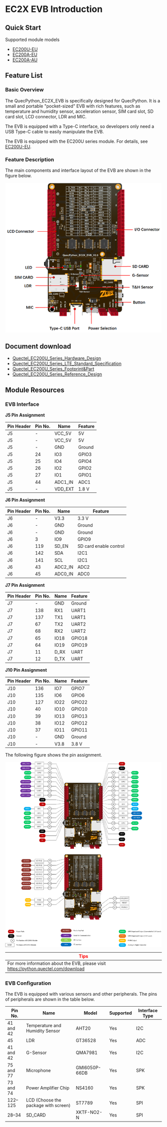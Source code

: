 # EC2X EVB Introduction

## Quick Start

Supported module models

- [EC200U-EU](https://python.quectel.com/en/products/ec200u-eu)
- [EC200A-EU](https://python.quectel.com/en/products/ec200a-eu)
- [EC200A-AU](https://python.quectel.com/en/products/ec200a-au)

## Feature List

### Basic Overview

The QuecPython_EC2X_EVB is specifically designed for QuecPython. It is a small and portable "pocket-sized" EVB with rich features, such as temperature and humidity sensor, acceleration sensor, SIM card slot, SD card slot, LCD connector, LDR and MIC.

The EVB is equipped with a Type-C interface, so developers only need a USB Type-C cable to easily manipulate the EVB.

The EVB is equipped with the EC200U series module. For details, see [EC200U-EU](https://python.quectel.com/en/products/ec200u-eu).

### Feature Description

The main components and interface layout of the EVB are shown in the figure below.

<img src="media/产品功能.png" alt="image-2021081200" style="zoom:150%;" />

## Document download

- [Quectel_EC200U_Series_Hardware_Design](https://images.quectel.com/python/sites/2/2023/05/Quectel_EC200U_Series_Hardware_Design_V1.2.pdf)
- [Quectel_EC200U_Series_LTE_Standard_Specification](https://images.quectel.com/python/sites/2/2023/06/Quectel_EC200U_Series_LTE_Standard_Specification_V1.2.pdf)
- [Quectel_EC200U_Series_Footprint&Part](https://images.quectel.com/python/2023/05/Quectel_EC200U_Series_FootprintPart_V1.4.zip)
- [Quectel_EC200U_Series_Reference_Design](https://images.quectel.com/python/sites/2/2023/05/Quectel_EC200U_Series_Reference_Design_V1.1.pdf)

##  Module Resources

### EVB Interface

**J5 Pin Assignment**

| Pin Header | Pin No. | Name    | Feature |
| ---------- | ------- | ------- | ------- |
| J5         | -       | VCC_5V  | 5V      |
| J5         | -       | VCC_5V  | 5V      |
| J5         | -       | GND     | Ground  |
| J5         | 24      | IO3     | GPIO3   |
| J5         | 25      | IO4     | GPIO4   |
| J5         | 26      | IO2     | GPIO2   |
| J5         | 27      | IO1     | GPIO1   |
| J5         | 44      | ADC1_IN | ADC1    |
| J5         | -       | VDD_EXT | 1.8 V   |

**J6 Pin Assignment**

| Pin Header | Pin No. | Name    | Feature                |
| ---------- | ------- | ------- | ---------------------- |
| J6         | -       | V3.3    | 3.3 V                  |
| J6         | -       | GND     | Ground                 |
| J6         | -       | GND     | Ground                 |
| J6         | 3       | IO9     | GPIO9                  |
| J6         | 119     | SD_EN   | SD card enable control |
| J6         | 142     | SDA     | I2C1                   |
| J6         | 141     | SCL     | I2C1                   |
| J6         | 43      | ADC2_IN | ADC2                   |
| J6         | 45      | ADC0_IN | ADC0                   |

**J7 Pin Assignment**

| Pin Header | Pin No. | Name | Feature |
| ---------- | ------- | ---- | ------- |
| J7         | -       | GND  | Ground  |
| J7         | 138     | RX1  | UART1   |
| J7         | 137     | TX1  | UART1   |
| J7         | 67      | TX2  | UART2   |
| J7         | 68      | RX2  | UART2   |
| J7         | 65      | IO18 | GPIO18  |
| J7         | 64      | IO19 | GPIO19  |
| J7         | 11      | D_RX | UART    |
| J7         | 12      | D_TX | UART    |

**J10 Pin Assignment**

| Pin Header | Pin No. | Name | Feature |
| ---------- | ------- | ---- | ------- |
| J10        | 136     | IO7  | GPIO7   |
| J10        | 135     | IO6  | GPIO6   |
| J10        | 127     | IO22 | GPIO22  |
| J10        | 40      | IO10 | GPIO10  |
| J10        | 39      | IO13 | GPIO13  |
| J10        | 38      | IO12 | GPIO12  |
| J10        | 37      | IO11 | GPIO11  |
| J10        | -       | GND  | Ground  |
| J10        | -       | V3.8 | 3.8 V   |

The following figure shows the pin assignment.

<img src="media/200U%E5%A4%96%E8%AE%BE.png" alt="image-2021081200" style="zoom:150%;" />

| <font color='red'>Tips</font>                                |
| ------------------------------------------------------------ |
| For more information about the EVB, please visit https://python.quectel.com/download |

### EVB Configuration

The EVB is equipped with various sensors and other peripherals. The pins of peripherals are shown in the table below.

| Pin No.   | Name                                 | Model         | Supported | Interface Type |
| --------- | ------------------------------------ | ------------- | --------- | -------------- |
| 41 and 42 | Temperature and Humidity Sensor      | AHT20         | Yes       | I2C            |
| 45        | LDR                                  | GT36528       | Yes       | ADC            |
| 41 and 42 | G-Sensor                             | QMA7981       | Yes       | I2C            |
| 75 and 77 | Microphone                           | GMI6050P-66DB | Yes       | SPK            |
| 73 and 74 | Power Amplifier Chip                 | NS4160        | Yes       | SPK            |
| 122–125   | LCD (Choose the package with screen) | ST7789        | Yes       | SPI            |
| 28–34     | SD_CARD                              | XKTF-NO2-N    | Yes       | SPI            |